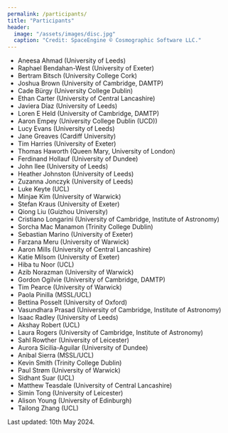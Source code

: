 ```yaml
---
permalink: /participants/
title: "Participants"
header:
  image: "/assets/images/disc.jpg"
  caption: "Credit: SpaceEngine © Cosmographic Software LLC."
---
```


- Aneesa Ahmad (University of Leeds)
- Raphael Bendahan-West (University of Exeter)
- Bertram Bitsch (University College Cork)
- Joshua Brown (University of Cambridge, DAMTP)
- Cade Bürgy (University College Dublin)
- Ethan Carter (University of Central Lancashire)
- Javiera Díaz (University of Leeds)
- Loren E Held (University of Cambridge, DAMTP)
- Aaron Empey (University College Dublin (UCD))
- Lucy Evans (University of Leeds)
- Jane Greaves (Cardiff University)
- Tim Harries (University of Exeter)
- Thomas Haworth (Queen Mary, University of London)
- Ferdinand Hollauf (University of Dundee)
- John Ilee (University of Leeds)
- Heather Johnston (University of Leeds)
- Zuzanna Jonczyk (University of Leeds)
- Luke Keyte (UCL)
- Minjae Kim (University of Warwick)
- Stefan Kraus (University of Exeter)
- Qiong Liu (Guizhou University)
- Cristiano Longarini (University of Cambridge, Institute of Astronomy)
- Sorcha Mac Manamon (Trinity College Dublin)
- Sebastian Marino (University of Exeter)
- Farzana Meru (University of Warwick)
- Aaron Mills (University of Central Lancashire)
- Katie Milsom (University of Exeter)
- Hiba tu Noor (UCL)
- Azib Norazman (University of Warwick)
- Gordon Ogilvie (University of Cambridge, DAMTP)
- Tim Pearce (University of Warwick)
- Paola Pinilla (MSSL/UCL)
- Bettina Posselt (University of Oxford)
- Vasundhara Prasad (University of Cambridge, Institute of Astronomy)
- Isaac Radley (University of Leeds)
- Akshay Robert (UCL)
- Laura Rogers (University of Cambridge, Institute of Astronomy)
- Sahl Rowther (University of Leicester)
- Aurora Sicilia-Aguilar (University of Dundee)
- Anibal Sierra (MSSL/UCL)
- Kevin Smith (Trinity College Dublin)
- Paul Strøm (University of Warwick)
- Sidhant Suar (UCL)
- Matthew Teasdale (University of Central Lancashire)
- Simin Tong (University of Leicester)
- Alison Young (University of Edinburgh)
- Tailong Zhang (UCL)

Last updated: 10th May 2024.

